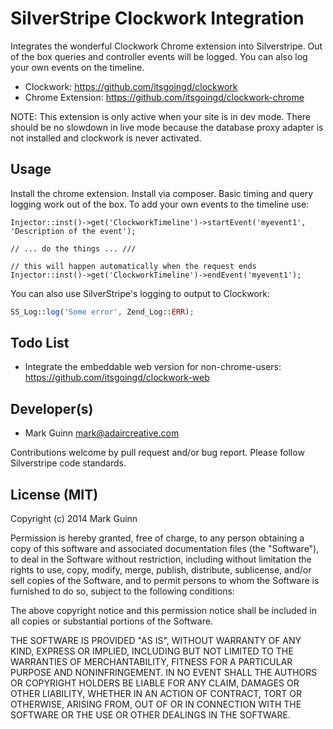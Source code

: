 SilverStripe Clockwork Integration
==================================

Integrates the wonderful Clockwork Chrome extension into Silverstripe. Out of
the box queries and controller events will be logged. You can also log your
own events on the timeline. 

* Clockwork: https://github.com/itsgoingd/clockwork
* Chrome Extension: https://github.com/itsgoingd/clockwork-chrome

NOTE: This extension is only active when your site is in dev mode. There should
be no slowdown in live mode because the database proxy adapter is not installed
and clockwork is never activated.


Usage
-----
Install the chrome extension. Install via composer. Basic timing and query 
logging work out of the box. To add your own events to the timeline use:

```
Injector::inst()->get('ClockworkTimeline')->startEvent('myevent1', 'Description of the event');

// ... do the things ... ///

// this will happen automatically when the request ends
Injector::inst()->get('ClockworkTimeline')->endEvent('myevent1');
```

You can also use SilverStripe's logging to output to Clockwork:

```php
SS_Log::log('Some error', Zend_Log::ERR);
```

Todo List
---------
- Integrate the embeddable web version for non-chrome-users: https://github.com/itsgoingd/clockwork-web


Developer(s)
------------
- Mark Guinn <mark@adaircreative.com>

Contributions welcome by pull request and/or bug report.
Please follow Silverstripe code standards.


License (MIT)
-------------
Copyright (c) 2014 Mark Guinn

Permission is hereby granted, free of charge, to any person obtaining a copy of
this software and associated documentation files (the "Software"), to deal in
the Software without restriction, including without limitation the rights to use,
copy, modify, merge, publish, distribute, sublicense, and/or sell copies of the
Software, and to permit persons to whom the Software is furnished to do so, subject
to the following conditions:

The above copyright notice and this permission notice shall be included in all copies
or substantial portions of the Software.

THE SOFTWARE IS PROVIDED "AS IS", WITHOUT WARRANTY OF ANY KIND, EXPRESS OR IMPLIED,
INCLUDING BUT NOT LIMITED TO THE WARRANTIES OF MERCHANTABILITY, FITNESS FOR A PARTICULAR
PURPOSE AND NONINFRINGEMENT. IN NO EVENT SHALL THE AUTHORS OR COPYRIGHT HOLDERS BE LIABLE
FOR ANY CLAIM, DAMAGES OR OTHER LIABILITY, WHETHER IN AN ACTION OF CONTRACT, TORT OR
OTHERWISE, ARISING FROM, OUT OF OR IN CONNECTION WITH THE SOFTWARE OR THE USE OR OTHER
DEALINGS IN THE SOFTWARE.
